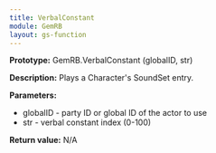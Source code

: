 ```yaml
---
title: VerbalConstant
module: GemRB
layout: gs-function
---
```


**Prototype:** GemRB.VerbalConstant (globalID, str)

**Description:**  Plays a Character's SoundSet entry.

**Parameters:** 
  * globalID - party ID or global ID of the actor to use
  * str - verbal constant index (0-100)

**Return value:** N/A
